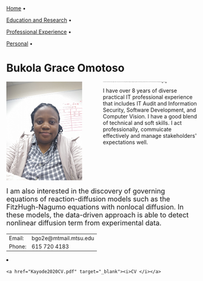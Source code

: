 


<div class="info2">
<a href="">Home</a>
<span class="spaced">•</span>

<a href="research.html">Education and Research</a>
<span class="spaced">•</span>

<a href="teaching.html">Professional Experience</a>
<span class="spaced">•</span>

<a href="personal.html">Personal</a>
<span class="spaced">•</span>

</div>

<div id="container">
<p id="content">
</p><h1>Bukola Grace Omotoso</h1>

<img src="grace_photo.jpg" alt="Picture of Grace Omotoso" width="200" height="260" align="left" style="margin-top: 0px; margin-right: 55px; margin-bottom: 0px; margin-left: 0px;">

<p style="font-size: 1px;">
I am a Computer Scientist with bachelors and masters degree in Computer Science.My research interests are in the area of High Perfomance Computing, Natural Language Processing Computer Vision and Deep Learning. 
I have done quite a bit of research in some of the listed areas above and I am current taking a deep learning <a href="https://www.coursera.org/specializations/deep-learning
" target="_blank">course </a>course on  <a href="https://www.coursera.org
" target="_blank">coursera </a>.
 
 I have over 8 years of diverse practical IT professional experience that includes IT Audit and Information Security, Software Development, and Computer Vision. I have a good blend of technical and soft skills. I act professionally, commuicate effectively and manage stakeholders' expectations well. 
</p>
<br clear="left">
<p style="font-size: 18px;">
I am also interested in the discovery of governing equations of reaction-diffusion models such as the FitzHugh-Nagumo
equations with nonlocal diffusion. In these models, the data-driven approach is able to detect nonlinear diffusion term
from experimental data.


</p>

<div class="info">

</div>

<table>

<tbody><tr>
<td class="ciname">Email: </td>
<td class="cidata">
bgo2e@mtmail.mtsu.edu
</td>
</tr>


<tr>
<td class="ciname">Phone: </td>
<td class="cidata">615 720 4183</td>
</tr>

</tbody></table>

<li>

    <a href="Kayode2020CV.pdf" target="_blank"><i>CV </i></a>

</li><table class="vita">
<tbody><tr valign="top">

</tr></tbody></table>

<p></p>

</div>



